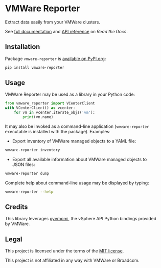 VMWare Reporter
===============

Extract data easily from your VMWare clusters.

See [full documentation](https://vmware-reporter.readthedocs.io/) and [API reference](https://vmware-reporter.readthedocs.io/en/latest/api-reference.html) on _Read the Docs_.


## Installation

Package `vmware-reporter` is [available on PyPI.org](https://pypi.org/project/vmware-reporter/):

```sh
pip install vmware-reporter
```


## Usage

VMWare Reporter may be used as a library in your Python code:

```py
from vmware_reporter import VCenterClient
with VCenterClient() as vcenter:
    for vm in vcenter.iterate_objs('vm'):
        print(vm.name)
```

It may also be invoked as a command-line application (`vmware-reporter` executable is installed with the package). Examples:

- Export inventory of VMWare managed objects to a YAML file:

```sh
vmware-reporter inventory
```

- Export all available information about VMWare managed objects to JSON files:

```sh
vmware-reporter dump
```

Complete help about command-line usage may be displayed by typing:

```sh
vmware-reporter --help
```


## Credits

This library leverages [pyvmomi](https://github.com/vmware/pyvmomi), the vSphere API Python bindings provided by VMWare.


## Legal

This project is licensed under the terms of the [MIT license](https://raw.githubusercontent.com/ipamo/vmware-reporter/main/LICENSE.txt).

This project is not affiliated in any way with VMWare or Broadcom.
